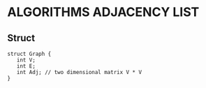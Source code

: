 # ALGORITHMS ADJACENCY LIST

## Struct
```
struct Graph {
   int V;
   int E;
   int Adj; // two dimensional matrix V * V
}
```
